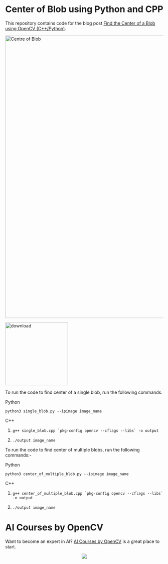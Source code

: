 # Center of Blob using Python and CPP

This repository contains code for the blog post [Find the Center of a Blob using OpenCV (C++/Python)](https://learnopencv.com/find-center-of-blob-centroid-using-opencv-cpp-python/).

<img src="https://learnopencv.com/wp-content/uploads/2018/07/single-blob-image-768x307.png" alt="Centre of Blob" width="900">


[<img src="https://learnopencv.com/wp-content/uploads/2022/07/download-button-e1657285155454.png" alt="download" width="200">](https://www.dropbox.com/scl/fo/eftkr2kxe0wrm6i386hcs/h?dl=1&rlkey=5iaq04xe7xvprktki6hvcndnx)


To run the code to find center of a single blob, run the following commands.

Python

`python3 single_blob.py --ipimage image_name`


C++

1. ``g++ single_blob.cpp `pkg-config opencv --cflags --libs` -o output``

2. `./output image_name`

To run the code to find center of multiple blobs, run the following commands:-

Python

`python3 center_of_multiple_blob.py --ipimage image_name`

C++

1. ``g++ center_of_multiple_blob.cpp `pkg-config opencv --cflags --libs` -o output``

2. `./output image_name`


# AI Courses by OpenCV

Want to become an expert in AI? [AI Courses by OpenCV](https://opencv.org/courses/) is a great place to start. 

<a href="https://opencv.org/courses/">
<p align="center"> 
<img src="https://learnopencv.com/wp-content/uploads/2023/01/AI-Courses-By-OpenCV-Github.png">
</p>
</a>

